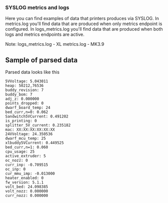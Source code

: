### SYSLOG metrics and logs

Here you can find examples of data that printers produces via SYSLOG. In metrics.log you'll find data that are produced when only metrics endpoint is configured. In logs_metrics.log you'll find data that are produced when both logs and metrics endpoints are active.

Note:
logs_metrics.log - XL
metrics.log - MK3.9

## Sample of parsed data

Parsed data looks like this

```
5VVoltage: 5.043011
heap: 50212,76536
buddy_revision: 7
buddy_bom: 7
adj_z: 0.000000
points_dropped: 0
dwarf_board_temp: 24
bed_curr,n=0: 0.062
Sandwitch5VCurrent: 0.491202
is_printing: 0
splitter_5V_current: 0.235182
mac: XX:XX:XX:XX:XX:XX
24VVoltage: 24.350536
dwarf_mcu_temp: 25
xlbuddy5VCurrent: 0.449525
bed_curr,n=1: 0.060
cpu_usage: 25
active_extruder: 5
oc_nozz: 0
curr_inp: -0.709515
oc_inp: 0
cur_mmu_imp: -0.013000
heater_enabled: 0
fw_version: 5.1.1
volt_bed: 24.098385
volt_nozz: 0.000000
curr_nozz: 0.000000
```